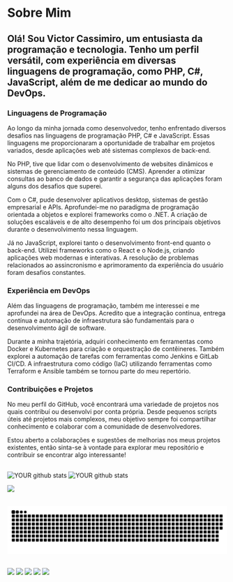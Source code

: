 
<h1>Sobre Mim</h1>
<h2>Olá! Sou Victor Cassimiro, um entusiasta da programação e tecnologia. Tenho um perfil versátil, com experiência em diversas linguagens de programação, como PHP, C#, JavaScript, além de me dedicar ao mundo do DevOps.</h2>

<h3>Linguagens de Programação</h3>
Ao longo da minha jornada como desenvolvedor, tenho enfrentado diversos desafios nas linguagens de programação PHP, C# e JavaScript. Essas linguagens me proporcionaram a oportunidade de trabalhar em projetos variados, desde aplicações web até sistemas complexos de back-end.

No PHP, tive que lidar com o desenvolvimento de websites dinâmicos e sistemas de gerenciamento de conteúdo (CMS). Aprender a otimizar consultas ao banco de dados e garantir a segurança das aplicações foram alguns dos desafios que superei.

Com o C#, pude desenvolver aplicativos desktop, sistemas de gestão empresarial e APIs. Aprofundei-me no paradigma de programação orientada a objetos e explorei frameworks como o .NET. A criação de soluções escaláveis e de alto desempenho foi um dos principais objetivos durante o desenvolvimento nessa linguagem.

Já no JavaScript, explorei tanto o desenvolvimento front-end quanto o back-end. Utilizei frameworks como o React e o Node.js, criando aplicações web modernas e interativas. A resolução de problemas relacionados ao assincronismo e aprimoramento da experiência do usuário foram desafios constantes.

<h3>Experiência em DevOps</h3>
Além das linguagens de programação, também me interessei e me aprofundei na área de DevOps. Acredito que a integração contínua, entrega contínua e automação de infraestrutura são fundamentais para o desenvolvimento ágil de software.

Durante a minha trajetória, adquiri conhecimento em ferramentas como Docker e Kubernetes para criação e orquestração de contêineres. Também explorei a automação de tarefas com ferramentas como Jenkins e GitLab CI/CD. A infraestrutura como código (IaC) utilizando ferramentas como Terraform e Ansible também se tornou parte do meu repertório.

<h3>Contribuições e Projetos</h3>
No meu perfil do GitHub, você encontrará uma variedade de projetos nos quais contribuí ou desenvolvi por conta própria. Desde pequenos scripts úteis até projetos mais complexos, meu objetivo sempre foi compartilhar conhecimento e colaborar com a comunidade de desenvolvedores.

Estou aberto a colaborações e sugestões de melhorias nos meus projetos existentes, então sinta-se à vontade para explorar meu repositório e contribuir se encontrar algo interessante!

<h2></h2>

![YOUR github stats](https://github-readme-stats.vercel.app/api?username=casnext&amp;show_icons=true&amp;theme=dark&amp;include_all_commits=true&amp;count_private=true)
![YOUR github stats](https://github-readme-stats.vercel.app/api/top-langs/?username=casnext&amp;layout=compact&amp;langs_count=7&amp;theme=dark)

<img height="180em" src="https://camo.githubusercontent.com/e1117f70f14b9f88b38675aa2c773915dd0d9b34534f2b1ee4063b2046c3ff52/68747470733a2f2f6769746875622d726561646d652d73746174732e76657263656c2e6170702f6170693f757365726e616d653d50617472696369612d53696c7661312673686f775f69636f6e733d74727565267468656d653d6461726b26696e636c7564655f616c6c5f636f6d6d6974733d7472756526636f756e745f707269766174653d74727565" data-canonical-src="https://github-readme-stats.vercel.app/api?username=Patricia-Silva1&amp;show_icons=true&amp;theme=dark&amp;include_all_commits=true&amp;count_private=true" style="max-width: 100%;">

<h2></h2>

<img src="https://github.com/casnext/contrib-github-snake/blob/main/github-contribution-grid-snake.svg" />

<h2></h2>

[<img src="https://img.shields.io/badge/medium-%2312100E.svg?&style=for-the-badge&logo=medium&logoColor=white" />](https://medium.com/casnext) 
[<img src="https://img.shields.io/badge/linkedin-%230077B5.svg?&style=for-the-badge&logo=linkedin&logoColor=white" />](https://www.linkedin.com/in/victor-cassimiro/)
<img src="https://camo.githubusercontent.com/b768ae6e4f89b74512e6de02a8367fd71465bc3d88ef1cf2f1622e2017c32bea/68747470733a2f2f696d672e736869656c64732e696f2f62616467652f626f6f7473747261702d2532333536334437432e7376673f7374796c653d666f722d7468652d6261646765266c6f676f3d626f6f747374726170266c6f676f436f6c6f723d7768697465" />
<img src="https://camo.githubusercontent.com/e6b67b27998fca3bccf4c0ee479fc8f9de09d91f389cccfbe6cb1e29c10cfbd7/68747470733a2f2f696d672e736869656c64732e696f2f62616467652f637373332d2532333135373242362e7376673f7374796c653d666f722d7468652d6261646765266c6f676f3d63737333266c6f676f436f6c6f723d7768697465" />
<img src="https://camo.githubusercontent.com/7a9f81fa65414698593f11241441b84b05a384143dc213abf28836863e7f7de2/68747470733a2f2f696d672e736869656c64732e696f2f62616467652f4d6963726f736f66745f4f66666963652d4438334230313f7374796c653d666f722d7468652d6261646765266c6f676f3d6d6963726f736f66742d6f6666696365266c6f676f436f6c6f723d7768697465" />

<h2></h2>








